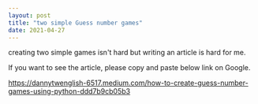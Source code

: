 ```yaml
---
layout: post
title: "two simple Guess number games"
date: 2021-04-27
---
```


creating two simple games isn't hard but writing an article is hard for me.

If you want to see the article, please copy and paste below link on Google.

https://dannytwenglish-6517.medium.com/how-to-create-guess-number-games-using-python-ddd7b9cb05b3
